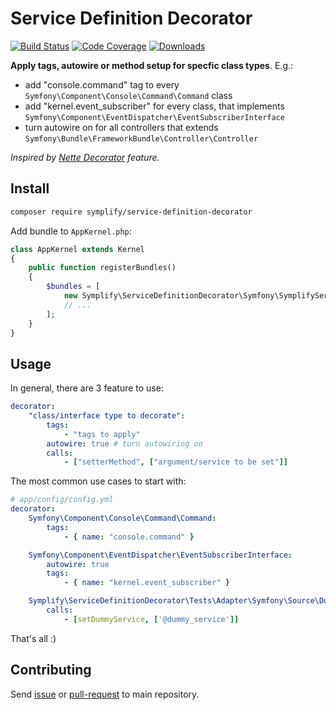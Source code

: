 # Service Definition Decorator

[![Build Status](https://img.shields.io/travis/Symplify/ServiceDefinitionDecorator/master.svg?style=flat-square)](https://travis-ci.org/Symplify/ServiceDefinitionDecorator)
[![Code Coverage](https://img.shields.io/scrutinizer/coverage/g/Symplify/ServiceDefinitionDecorator.svg?style=flat-square)](https://scrutinizer-ci.com/g/Symplify/ServiceDefinitionDecorator)
[![Downloads](https://img.shields.io/packagist/dt/symplify/service-definition-decorator.svg?style=flat-square)](https://packagist.org/packages/symplify/service-definition-decorator)


**Apply tags, autowire or method setup for specfic class types**. E.g.:
 
- add "console.command" tag to every `Symfony\Component\Console\Command\Command` class
- add "kernel.event_subscriber" for every class, that implements `Symfony\Component\EventDispatcher\EventSubscriberInterface` 
- turn autowire on for all controllers that extends `Symfony\Bundle\FrameworkBundle\Controller\Controller`  


*Inspired by [Nette Decorator](http://www.tomasvotruba.cz/blog/2016/12/24/how-to-avoid-inject-thanks-to-decorator-feature-in-nette/) feature.*


## Install

```bash
composer require symplify/service-definition-decorator
```

Add bundle to `AppKernel.php`:

```php
class AppKernel extends Kernel
{
    public function registerBundles()
    {
        $bundles = [
            new Symplify\ServiceDefinitionDecorator\Symfony\SymplifyServiceDefinitionDecorator(),
            // ...
        ];
    }
}
```


## Usage

In general, there are 3 feature to use:

```yml
decorator:
    "class/interface type to decorate":
        tags:
            - "tags to apply"
        autowire: true # turn autowiring on
        calls:
            - ["setterMethod", ["argument/service to be set"]] 
```

The most common use cases to start with:

```yml
# app/config/config.yml
decorator:
    Symfony\Component\Console\Command\Command:
        tags:
            - { name: "console.command" }

    Symfony\Component\EventDispatcher\EventSubscriberInterface:
        autowire: true
        tags:
            - { name: "kernel.event_subscriber" }

    Symplify\ServiceDefinitionDecorator\Tests\Adapter\Symfony\Source\DummyServiceAwareInterface:
        calls:
            - [setDummyService, ['@dummy_service']]
```

That's all :)



## Contributing

Send [issue](https://github.com/Symplify/Symplify/issues) or [pull-request](https://github.com/Symplify/Symplify/pulls) to main repository.
